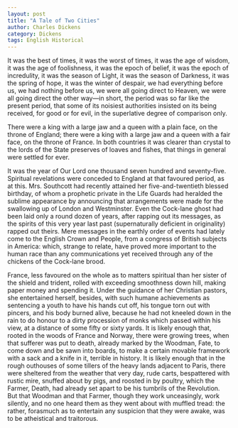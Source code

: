 ```yaml
---
layout: post
title: "A Tale of Two Cities"
author: Charles Dickens
category: Dickens
tags: English Historical
---
```

It was the best of times, it was the worst of times, it was the age of wisdom,
it was the age of foolishness, it was the epoch of belief, it was the epoch of
incredulity, it was the season of Light, it was<!--more--> the season of Darkness, it was
the spring of hope, it was the winter of despair, we had everything before us,
we had nothing before us, we were all going direct to Heaven, we were all going
direct the other way—in short, the period was so far like the present period,
that some of its noisiest authorities insisted on its being received, for good
or for evil, in the superlative degree of comparison only.

There were a king with a large jaw and a queen with a plain face, on the throne
of England; there were a king with a large jaw and a queen with a fair face, on
the throne of France. In both countries it was clearer than crystal to the lords
of the State preserves of loaves and fishes, that things in general were settled
for ever.

It was the year of Our Lord one thousand seven hundred and seventy-five.
Spiritual revelations were conceded to England at that favoured period, as at
this. Mrs. Southcott had recently attained her five-and-twentieth blessed
birthday, of whom a prophetic private in the Life Guards had heralded the
sublime appearance by announcing that arrangements were made for the swallowing
up of London and Westminster. Even the Cock-lane ghost had been laid only a
round dozen of years, after rapping out its messages, as the spirits of this
very year last past (supernaturally deficient in originality) rapped out theirs.
Mere messages in the earthly order of events had lately come to the English
Crown and People, from a congress of British subjects in America: which, strange
to relate, have proved more important to the human race than any communications
yet received through any of the chickens of the Cock-lane brood.

France, less favoured on the whole as to matters spiritual than her sister of
the shield and trident, rolled with exceeding smoothness down hill, making paper
money and spending it. Under the guidance of her Christian pastors, she
entertained herself, besides, with such humane achievements as sentencing a
youth to have his hands cut off, his tongue torn out with pincers, and his body
burned alive, because he had not kneeled down in the rain to do honour to a
dirty procession of monks which passed within his view, at a distance of some
fifty or sixty yards. It is likely enough that, rooted in the woods of France
and Norway, there were growing trees, when that sufferer was put to death,
already marked by the Woodman, Fate, to come down and be sawn into boards, to
make a certain movable framework with a sack and a knife in it, terrible in
history. It is likely enough that in the rough outhouses of some tillers of the
heavy lands adjacent to Paris, there were sheltered from the weather that very
day, rude carts, bespattered with rustic mire, snuffed about by pigs, and
roosted in by poultry, which the Farmer, Death, had already set apart to be his
tumbrils of the Revolution. But that Woodman and that Farmer, though they work
unceasingly, work silently, and no one heard them as they went about with
muffled tread: the rather, forasmuch as to entertain any suspicion that they
were awake, was to be atheistical and traitorous.
